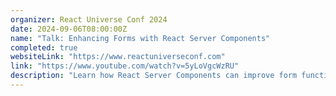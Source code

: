 ```yaml
---
organizer: React Universe Conf 2024
date: 2024-09-06T08:00:00Z
name: "Talk: Enhancing Forms with React Server Components"
completed: true
websiteLink: "https://www.reactuniverseconf.com"
link: "https://www.youtube.com/watch?v=5yLoVgcWzRU"
description: "Learn how React Server Components can improve form functionality, with insights on benefits like faster load times and streamlined server-side processing. Discover practical strategies for integrating RSC into forms to enhance user experience and simplify front-end complexities."
---
```

